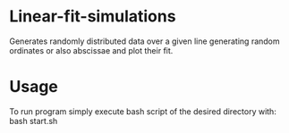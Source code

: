 # Linear-fit-simulations
Generates randomly distributed data over a given line generating random ordinates or also abscissae and plot their fit.

# Usage
To run program simply execute bash script of the desired directory with: bash start.sh

